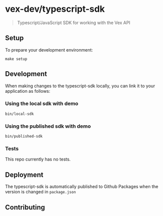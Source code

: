 # vex-dev/typescript-sdk
> Typescript/JavaScript SDK for working with the Vex API

## Setup

To prepare your development environment:

```
make setup
```

## Development
When making changes to the typescript-sdk locally, you can link it to your application as follows:

### Using the local sdk with demo

```
bin/local-sdk
```

### Using the published sdk with demo

```
bin/published-sdk
```

### Tests

This repo currently has no tests.

## Deployment

The typescript-sdk is automatically published to Github Packages when the version is changed in `package.json`

## Contributing

